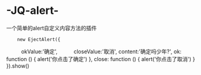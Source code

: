 # -JQ-alert-
一个简单的alert自定义内容方法的插件

        new EjectAlert({
            okValue:'确定',
            closeValue:'取消',
            content:'确定吗少年?',
            ok: function () {
                alert('你点击了确定')
            },
            close: function () {
                alert('你点击了取消')
            }
        }).show()
        
        
